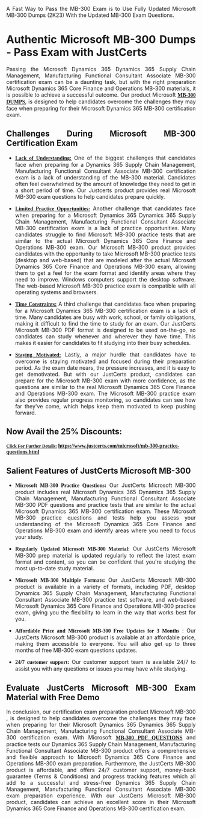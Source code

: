 <p dir="auto" style="text-align: justify;">A Fast Way to Pass the MB-300 Exam is to Use Fully Updated Microsoft MB-300 Dumps (2K23) With the Updated MB-300 Exam Questions.</p>

<h1 style="text-align: justify;"><strong>Authentic Microsoft MB-300 Dumps - Pass Exam with JustCerts</strong></h1>

<p style="text-align: justify;">Passing the Microsoft Dynamics 365 Dynamics 365 Supply Chain Management, Manufacturing Functional Consultant Associate MB-300 certification exam can be a daunting task, but with the right preparation Microsoft Dynamics 365 Core Finance and Operations MB-300 materials, it is possible to achieve a successful outcome. Our product Microsoft <strong><a href="https://www.justcerts.com/microsoft/mb-300-practice-questions.html"><span style="font-family:Georgia,serif;"><u>MB-300 DUMPS</u></span></a></strong>, is designed to help candidates overcome the challenges they may face when preparing for their Microsoft Dynamics 365 MB-300 certification exam.</p>

<h2 style="text-align: justify;"><strong>Challenges During Microsoft MB-300 Certification Exam</strong></h2>

<ul>
	<li style="text-align: justify;"><u><span style="font-family:Georgia,serif;"><strong>Lack of Understanding:</strong></span></u> One of the biggest challenges that candidates face when preparing for a Dynamics 365 Supply Chain Management, Manufacturing Functional Consultant Associate MB-300 certification exam is a lack of understanding of the MB-300 material. Candidates often feel overwhelmed by the amount of knowledge they need to get in a short period of time. Our Justcerts product provides real Microsoft MB-300 exam questions to help candidates prepare quickly.</li>
</ul>

<ul>
	<li style="text-align: justify;"><u><span style="font-family:Georgia,serif;"><strong>Limited Practice Opportunities:</strong></span></u> Another challenge that candidates face when preparing for a Microsoft Dynamics 365 Dynamics 365 Supply Chain Management, Manufacturing Functional Consultant Associate MB-300 certification exam is a lack of practice opportunities. Many candidates struggle to find Microsoft MB-300 practice tests that are similar to the actual Microsoft Dynamics 365 Core Finance and Operations MB-300 exam. Our Microsoft MB-300 product provides candidates with the opportunity to take Microsoft MB-300 practice tests (desktop and web-based) that are modeled after the actual Microsoft Dynamics 365 Core Finance and Operations MB-300 exam, allowing them to get a feel for the exam format and identify areas where they need to improve. Windows computers support the desktop software. The web-based Microsoft MB-300 practice exam is compatible with all operating systems and browsers.</li>
</ul>

<ul>
	<li style="text-align: justify;"><u><span style="font-family:Georgia,serif;"><strong>Time Constraints:</strong></span></u> A third challenge that candidates face when preparing for a Microsoft Dynamics 365 MB-300 certification exam is a lack of time. Many candidates are busy with work, school, or family obligations, making it difficult to find the time to study for an exam. Our JustCerts Microsoft MB-300 PDF format is designed to be used on-the-go, so candidates can study whenever and wherever they have time. This makes it easier for candidates to fit studying into their busy schedules.</li>
</ul>

<ul>
	<li style="text-align: justify;"><u><span style="font-family:Georgia,serif;"><strong>Staying Motivated:</strong></span></u> Lastly, a major hurdle that candidates have to overcome is staying motivated and focused during their preparation period. As the exam date nears, the pressure increases, and it is easy to get demotivated. But with our JustCerts product, candidates can prepare for the Microsoft MB-300 exam with more confidence, as the questions are similar to the real Microsoft Dynamics 365 Core Finance and Operations MB-300 exam. The Microsoft MB-300 practice exam also provides regular progress monitoring, so candidates can see how far they've come, which helps keep them motivated to keep pushing forward.</li>
</ul>

<h2 style="text-align: justify;"><strong>Now Avail the 25% Discounts:</strong></h2>

<p><span style="font-size:12px;"><u><span style="font-family:Georgia,serif;"><strong>Click For Further Details:</strong></span></u></span><span style="font-size:14px;"><span style="font-family:Georgia,serif;"><strong> <a href="https://www.justcerts.com/microsoft/mb-300-practice-questions.html">https://www.justcerts.com/microsoft/mb-300-practice-questions.html</a></strong></span></span></p>

<h2 style="text-align: justify;"><strong>Salient Features of JustCerts Microsoft MB-300</strong></h2>

<ul>
	<li style="text-align: justify;"><span style="font-family:Georgia,serif;"><strong>Microsoft MB-300 Practice Questions:</strong></span> Our JustCerts Microsoft MB-300 product includes real Microsoft Dynamics 365 Dynamics 365 Supply Chain Management, Manufacturing Functional Consultant Associate MB-300 PDF questions and practice tests that are similar to the actual Microsoft Dynamics 365 MB-300 certification exam. These Microsoft MB-300 practice questions and tests help you assess your understanding of the Microsoft Dynamics 365 Core Finance and Operations MB-300 exam and identify areas where you need to focus your study.</li>
</ul>

<ul>
	<li style="text-align: justify;"><span style="font-family:Georgia,serif;"><strong>Regularly Updated Microsoft MB-300 Material:</strong></span> Our JustCerts Microsoft MB-300 prep material is updated regularly to reflect the latest exam format and content, so you can be confident that you're studying the most up-to-date study material.</li>
</ul>

<ul>
	<li style="text-align: justify;"><span style="font-family:Georgia,serif;"><strong>Microsoft MB-300 Multiple Formats:</strong></span> Our JustCerts Microsoft MB-300 product is available in a variety of formats, including PDF, desktop Dynamics 365 Supply Chain Management, Manufacturing Functional Consultant Associate MB-300 practice test software, and web-based Microsoft Dynamics 365 Core Finance and Operations MB-300 practice exam, giving you the flexibility to learn in the way that works best for you.</li>
</ul>

<ul>
	<li style="text-align: justify;"><span style="font-family:Georgia,serif;"><strong>Affordable Price and Microsoft MB-300 Free Updates for 3 Months</strong></span> : Our JustCerts Microsoft MB-300 product is available at an affordable price, making them accessible to everyone. You will also get up to three months of free MB-300 exam questions updates.</li>
</ul>

<ul>
	<li style="text-align: justify;"><span style="font-family:Georgia,serif;"><strong>24/7 customer support:</strong></span> Our customer support team is available 24/7 to assist you with any questions or issues you may have while studying.</li>
</ul>

<h2 style="text-align: justify;"><strong>Evaluate JustCerts Microsoft MB-300 Exam Material with Free Demo</strong></h2>

<p style="text-align: justify;">In conclusion, our certification exam preparation product Microsoft MB-300 , is designed to help candidates overcome the challenges they may face when preparing for their Microsoft Dynamics 365 Dynamics 365 Supply Chain Management, Manufacturing Functional Consultant Associate MB-300 certification exam. With Microsoft <a href="https://www.justcerts.com/microsoft/mb-300-practice-questions.html"><u><strong><span style="font-family:Georgia,serif;">MB-300 PDF QUESTIONS</span></strong></u></a> and practice tests our Dynamics 365 Supply Chain Management, Manufacturing Functional Consultant Associate MB-300 product offers a comprehensive and flexible approach to Microsoft Dynamics 365 Core Finance and Operations MB-300 exam preparation. Furthermore, the JustCerts MB-300 product is affordable, and offers 24/7 customer support, money-back guarantee (Terms & Conditions) and progress tracking features which all add to a successful and stress-free Dynamics 365 Supply Chain Management, Manufacturing Functional Consultant Associate MB-300 exam preparation experience. With our JustCerts Microsoft MB-300 product, candidates can achieve an excellent score in their Microsoft Dynamics 365 Core Finance and Operations MB-300 certification exam.</p>

